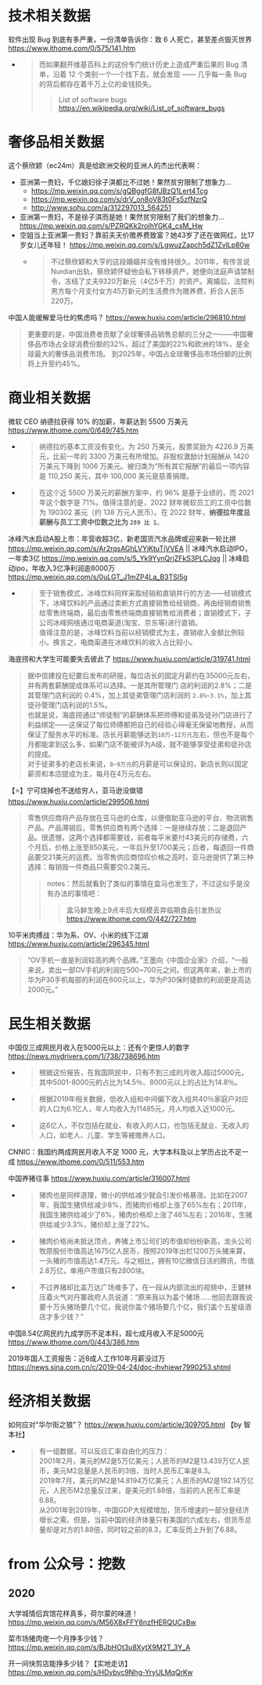 
# 技术相关数据

软件出现 Bug 到底有多严重，一份清单告诉你：致 6 人死亡，甚至差点毁灭世界 https://www.ithome.com/0/575/141.htm
- > 而如果翻开维基百科上的这份专门统计历史上造成严重后果的 Bug 清单，沿着 12 个类别一个一个找下去，就会发现 —— 几乎每一条 Bug 的背后都存在着千万上亿的金钱损失。
  >> List of software bugs https://en.wikipedia.org/wiki/List_of_software_bugs

# 奢侈品相关数据

这个蔡欣颖（ec24m）真是给欧洲交税的亚洲人的杰出代表啊：
- 亚洲第一贵妇，千亿媳妇徐子淇都比不过她！果然贫穷限制了想象力… 
  * https://mp.weixin.qq.com/s/gQBggfG8fJBzQ1Lert4Tcg
  * https://mp.weixin.qq.com/s/drV_on8oV83t0Fs5zfNzrQ
  * http://www.sohu.com/a/312297013_564251
- 亚洲第一贵妇，不是徐子淇而是她！果然贫穷限制了我们的想象力… https://mp.weixin.qq.com/s/PZRQKk2roIhYGK4_csM_Hw
- 空姐当上亚洲第一贵妇？靠前夫天价赡养费致富？她43岁了还在做网红，比17岁女儿还年轻！ https://mp.weixin.qq.com/s/LgwuzZapch5dZ1ZvlLp80w
  * > 不过蔡欣颖和大亨的这段婚姻并没有维持很久。2011年，有传言说Nurdian出轨，蔡欣颖怀疑他会私下转移资产，她便向法庭声请禁制令，冻结了丈夫9320万新元（4亿5千万）的资产。离婚后，法院判男方每个月支付女方45万新元的生活费作为赡养费，折合人民币220万。

中国人能缓解爱马仕的焦虑吗？ https://www.huxiu.com/article/296810.html
> 更重要的是，中国消费者贡献了全球奢侈品销售总额的三分之一——中国奢侈品市场占全球消费份额的32%，超过了美国的22%和欧洲的18%，是全球最大的奢侈品消费市场。 到2025年，中国占全球奢侈品市场份额的比例将上升至约45%。

# 商业相关数据

微软 CEO 纳德拉获得 10% 的加薪，年薪达到 5500 万美元 https://www.ithome.com/0/649/745.htm
- > 纳德拉的基本工资没有变化，为 250 万美元，股票奖励为 4226.9 万美元，比前一年的 3300 万美元有所增加。非股权激励计划报酬从 1420 万美元下降到 1006 万美元。被归类为“所有其它报酬”的最后一项内容是 110,250 美元，其中 100,000 美元是慈善捐赠。
- > 在这个近 5500 万美元的薪酬方案中，约 96% 是基于业绩的，而 2021 年这个数字是 71%。值得注意的是，2022 财年微软员工的工资中位数为 190302 美元（约 138 万元人民币）。在 2022 财年，**纳德拉年度总薪酬与员工工资中位数之比为 `289 比 1`**。

冰峰汽水启动A股上市：年营收超3亿，新老国货汽水品牌或迎来新一轮比拼 https://mp.weixin.qq.com/s/Ar2rqsAGhLVYjKtuTjVVEA || 冰峰汽水启动IPO，一年卖3亿 https://mp.weixin.qq.com/s/5_Yk9YynQrjZFkS3PLCJqg || 冰峰启动ipo，年收入3亿净利润逾8000万 https://mp.weixin.qq.com/s/0uLGT_J1mZP4La_B3TSl5g
- > 至于销售模式，冰峰饮料同样采取经销和直销并行的方法——经销模式下，冰峰饮料的产品通过卖断方式直接销售给经销商，再由经销商销售给零售终端商，最后由零售终端商直接销售给消费者；直销模式下，子公司冰峰网络通过电商渠道(淘宝、京东等)进行直销。 <br> 值得注意的是，冰峰饮料当前以经销模式为主，直销收入金额比例较小。换言之，电商渠道在冰峰饮料的收入占比较小。

海底捞和大学生可能要失去彼此了 https://www.huxiu.com/article/319741.html
> 据中信建投在纪要后发布的研报，每位店长的固定月薪约在35000元左右，并有两套薪酬提成体系可以选择。一是其所管理门 店的利润的2.8%；二是其管理门店利润的 0.4%，加上其徒弟管理门店利润的 `2.8%~3.1%`，加上其徒孙管理门店利润的1.5%。
<br> 也就是说，海底捞通过“师徒制”的薪酬体系把师傅和徒弟及徒孙门店进行了利益绑定——这保证了每位师傅都把自己的经验心得毫无保留地教授，从而保证了服务水平的标准。店长月薪能够达到`10万~12万元`左右，但也不是每个月都能拿到这么多，如果门店不能被评为A级，就不能够享受徒弟和徒孙店的提成。
<br> 对于徒弟多的老店长来说，`8~9万元`的月薪是可以保证的，新店长则以固定薪资和本店提成为主，每月在4万元左右。

【:star:】宁可烧掉也不送给穷人，亚马逊没做错 https://www.huxiu.com/article/299506.html
> 零售供应商将产品存放在亚马逊的仓库，以便借助亚马逊的平台、物流销售产品。产品滞销后，零售供应商有两个选择：一是继续存放；二是退回产品。很遗憾，这两个选择都需要钱，前者每平米要付43美元的存储费，六个月后，价格上涨至850美元，一年后升至1700美元；后者，每退回一件商品要交21美元的运费。当零售供应商惊叹价格之高时，亚马逊提供了第三种选择：每销毁一件商品只需要交0.2美元。
>> notes：然后就看到了类似的事情在盒马也发生了，不过这似乎是没有办法的事情吧：
>>> 盒马鲜生晚上9点半后大规模丢弃临期食品引发热议 https://www.ithome.com/0/442/727.htm

10平米肉搏战：华为系、OV、小米的线下江湖 https://www.huxiu.com/article/296345.html
> “OV手机一直是利润较高的两个品牌。”王墨向《中国企业家》介绍，“一般来说，卖出一部OV手机的利润在500~700元之间。但这两年来，新上市的华为P30手机每部的利润在600元以上，华为P30保时捷款的利润更是高达2000元。”

# 民生相关数据

中国仅三成网民月收入在5000元以上：还有个更惊人的数字 https://news.mydrivers.com/1/738/738696.htm
- > 根据这份报告，在我国网民中，只有不到三成的月收入超过5000元，其中5001-8000元的占比为14.5％、8000元以上的占比为14.8％。
- > 根据2019年相关数据，低收入组和中间偏下收入组共40％家庭户对应的人口为6.1亿人，年人均收入为11485元，月人均收入近1000元。
- > 这6亿人，不仅包括在就业、有收入的人口，也包括无就业、无收入的人口，如老人、儿童、学生等被赡养人口。

CNNIC：我国约两成网民月收入不足 1000 元，大学本科及以上学历占比不足一成 https://www.ithome.com/0/511/553.htm

中国养猪往事 https://www.huxiu.com/article/316007.html
- > 猪肉也是同样道理，微小的供给减少就会引发价格暴涨。比如在2007年，我国生猪供给减少8%，而猪肉价格却上涨了65%左右；2011年，我国生猪供给减少了6%，猪肉价格却上涨了46%左右；2016年，生猪供给减少3.3%，猪价却上涨了22%。
- > 猪肉价格尚未抵达顶点，养猪上市公司们的市值却纷纷新高，龙头公司牧原股份市值高达1675亿人民币，按照2019年出栏1200万头猪来算，一头猪的市值高达1.4万元。与之相比，拥有10亿微信日活的腾讯，市值2.8万亿，单用户市值只有2800块。
- > 不过养猪却比盖万达广场难多了，在一段从内部流出的视频中，王健林压着火气对丹寨政府人员说道：“原来我以为盖个猪场……他回去跟我说要十万头猪场要几个亿，我说你盖个猪场要几个亿，我们盖个五星级酒店才多少钱？”

中国8.54亿网民约九成学历不足本科，超七成月收入不足5000元 https://www.ithome.com/0/443/386.htm

2019年国人工资报告：近8成人工作10年月薪没过万 https://news.sina.com.cn/c/2019-04-24/doc-ihvhiewr7990253.shtml

# 经济相关数据

如何应对“华尔街之狼”？ https://www.huxiu.com/article/309705.html  【by 智本社】
- > 有一组数据，可以反应汇率自由化的压力：
<br> 2001年2月，美元的M2是5万亿美元；人民币的M2是13.439万亿人民币，美元M2总量是人民币的3倍，当时人民币汇率是8.3。
<br> 2019年7月，美元的M2是14.8194万亿美元；人民币的M2是192.14万亿元，人民币M2总量反过来，是美元的1.88倍，当前的人民币汇率是6.88。
<br> 从2001年到2019年，中国GDP大规模增加，货币增速的一部分是经济增长之需。但是，当前中国的经济体量只有美国的六成左右，但货币总量却是对方的1.88倍，同时较之前的8.3，汇率反而上升到了6.88。

# from 公众号：挖数

## 2020

大学城情侣宾馆花样真多，荷尔蒙的味道！ https://mp.weixin.qq.com/s/M56X8xFFY8nzfHERQUCxBw

菜市场猪肉佬一个月挣多少钱？ https://mp.weixin.qq.com/s/BJbHOt3u8XytX9M2T_3Y_A

开一间快剪店能挣多少钱？【实地走访】 https://mp.weixin.qq.com/s/HDvbvc9Nhg-YryULMqQrKw

